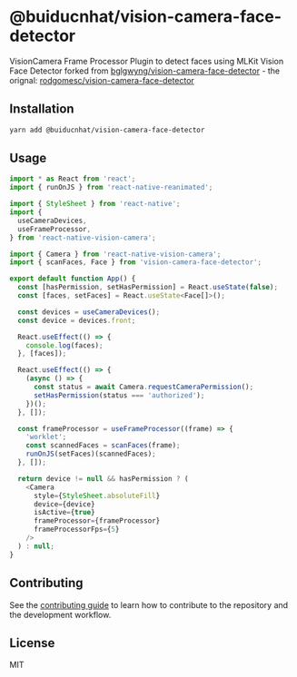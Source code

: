 # @buiducnhat/vision-camera-face-detector

VisionCamera Frame Processor Plugin to detect faces using MLKit Vision Face Detector forked from [bglgwyng/vision-camera-face-detector](https://github.com/bglgwyng/vision-camera-face-detector) - the orignal: [rodgomesc/vision-camera-face-detector](https://github.com/rodgomesc/vision-camera-face-detector)

## Installation

```sh
yarn add @buiducnhat/vision-camera-face-detector
```

## Usage

```js
import * as React from 'react';
import { runOnJS } from 'react-native-reanimated';

import { StyleSheet } from 'react-native';
import {
  useCameraDevices,
  useFrameProcessor,
} from 'react-native-vision-camera';

import { Camera } from 'react-native-vision-camera';
import { scanFaces, Face } from 'vision-camera-face-detector';

export default function App() {
  const [hasPermission, setHasPermission] = React.useState(false);
  const [faces, setFaces] = React.useState<Face[]>();

  const devices = useCameraDevices();
  const device = devices.front;

  React.useEffect(() => {
    console.log(faces);
  }, [faces]);

  React.useEffect(() => {
    (async () => {
      const status = await Camera.requestCameraPermission();
      setHasPermission(status === 'authorized');
    })();
  }, []);

  const frameProcessor = useFrameProcessor((frame) => {
    'worklet';
    const scannedFaces = scanFaces(frame);
    runOnJS(setFaces)(scannedFaces);
  }, []);

  return device != null && hasPermission ? (
    <Camera
      style={StyleSheet.absoluteFill}
      device={device}
      isActive={true}
      frameProcessor={frameProcessor}
      frameProcessorFps={5}
    />
  ) : null;
}

```

## Contributing

See the [contributing guide](CONTRIBUTING.md) to learn how to contribute to the repository and the development workflow.

## License

MIT
